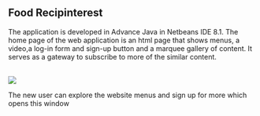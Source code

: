  <h2>Food Recipinterest</h2>
 <p>The application is developed in Advance Java in Netbeans IDE 8.1. The home page of the web application is an html page that shows menus, a video,a log-in form and sign-up button and a marquee gallery of content. It serves as a gateway to subscribe to more of the similar content. </p>
 <br>
<img src="https://user-images.githubusercontent.com/39344406/41736218-7e0fd7c8-75a9-11e8-8fc5-edf00816148f.png"
 <br>
 <p>The new user can explore the website menus and sign up for more which opens this window</p> 

